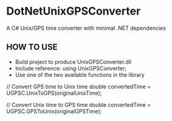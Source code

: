 # DotNetUnixGPSConverter
A C# Unix/GPS time converter with minimal .NET dependencies

HOW TO USE
----------
* Build project to produce UnixGPSConverter.dll
* Include reference: using UnixGPSConverter;
* Use one of the two available functions in the library

// Convert GPS time to Unix time
double convertedTime = UGPSC.UnixToGPS(originalUnixTime);

// Convert Unix time to GPS time
double convertedTime = UGPSC.GPSToUnix(originalGPSTime);
